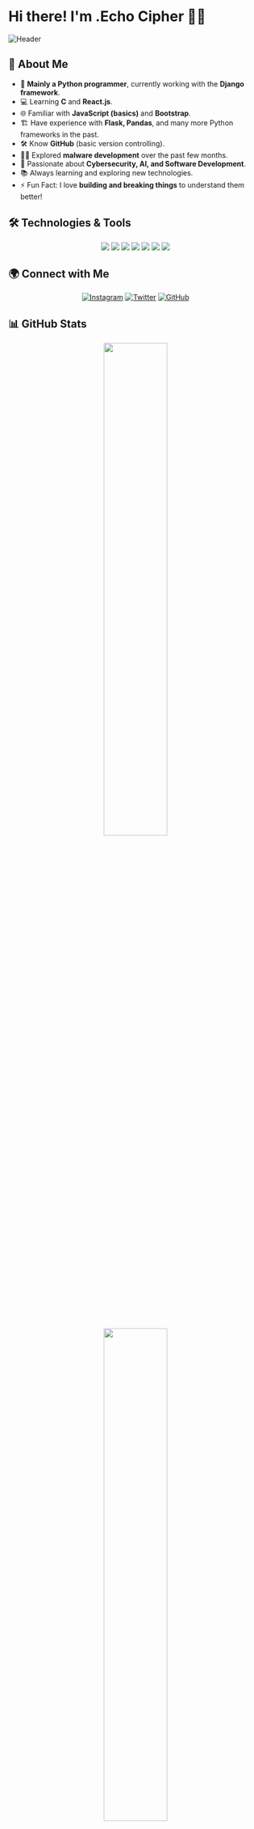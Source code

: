 # Hi there! I'm .Echo Cipher 🚀🔥

![Header](https://capsule-render.vercel.app/api?type=wave&color=gradient&height=150&section=header&text=Welcome%20to%20My%20GitHub!&fontSize=35&fontAlignY=40)

## 🚀 About Me

- 🐍 **Mainly a Python programmer**, currently working with the **Django framework**.
- 💻 Learning **C** and **React.js**.
- 🌐 Familiar with **JavaScript (basics)** and **Bootstrap**.
- 🏗️ Have experience with **Flask, Pandas**, and many more Python frameworks in the past.
- 🛠️ Know **GitHub** (basic version controlling).
- 🕵️‍♂️ Explored **malware development** over the past few months.
- 🎯 Passionate about **Cybersecurity, AI, and Software Development**.
- 📚 Always learning and exploring new technologies.
- ⚡ Fun Fact: I love **building and breaking things** to understand them better!

## 🛠️ Technologies & Tools

<p align="center">
<img src="https://img.shields.io/badge/Python-3776AB?style=for-the-badge&logo=python&logoColor=white"> 
<img src="https://img.shields.io/badge/Django-092E20?style=for-the-badge&logo=django&logoColor=white"> 
<img src="https://img.shields.io/badge/Flask-000000?style=for-the-badge&logo=flask&logoColor=white"> 
<img src="https://img.shields.io/badge/JavaScript-F7DF1E?style=for-the-badge&logo=javascript&logoColor=black"> 
<img src="https://img.shields.io/badge/React-61DAFB?style=for-the-badge&logo=react&logoColor=black"> 
<img src="https://img.shields.io/badge/C-A8B9CC?style=for-the-badge&logo=c&logoColor=black"> 
<img src="https://img.shields.io/badge/GitHub-181717?style=for-the-badge&logo=github&logoColor=white"> 
</p>

## 🌍 Connect with Me

<p align="center">
<a href="https://www.instagram.com/python_programmer.12" target="_blank"><img src="https://img.shields.io/badge/Instagram-%23E4405F.svg?style=for-the-badge&logo=instagram&logoColor=white" alt="Instagram"></a>
<a href="https://twitter.com/ArpitJasiwa67243" target="_blank"><img src="https://img.shields.io/badge/Twitter-%231DA1F2.svg?style=for-the-badge&logo=twitter&logoColor=white" alt="Twitter"></a>
<a href="https://github.com/Arp1it" target="_blank"><img src="https://img.shields.io/badge/GitHub-181717.svg?style=for-the-badge&logo=github&logoColor=white" alt="GitHub"></a>
</p>

## 📊 GitHub Stats

<p align="center">
<img src="https://github-readme-stats.vercel.app/api?username=Arp1it&show_icons=true&theme=radical&hide_border=true" width="50%">
<img src="https://github-readme-streak-stats.herokuapp.com/?user=Arp1it&theme=radical&hide_border=true" width="50%">
</p>

## 🏆 GitHub Trophies

<p align="center">
<img src="https://github-profile-trophy.vercel.app/?username=Arp1it&theme=radical&column=7&margin-w=15&margin-h=15" alt="GitHub Trophies" width="100%">
</p>

## 💡 Random Dev Quotes

> "Talk is cheap. Show me the code." – Linus Torvalds

> "Any fool can write code that a computer can understand. Good programmers write code that humans can understand." – Martin Fowler

> "Sometimes it pays to stay in bed on Monday rather than spending the rest of the week debugging Monday's code." – Dan Salomon

---

💻 **Keep coding, keep innovating!** 🚀🔥
